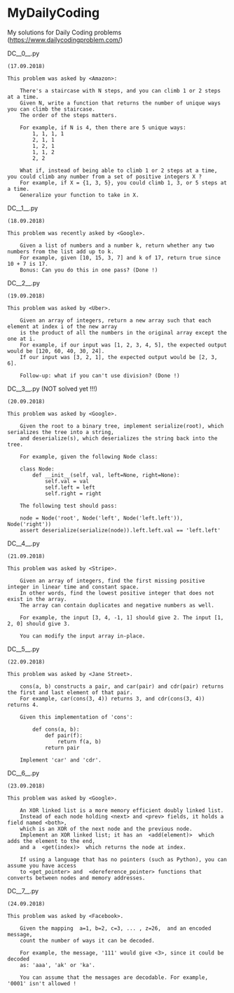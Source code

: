 # MyDailyCoding
My solutions for Daily Coding problems (https://www.dailycodingproblem.com/)

DC__0__.py

    (17.09.2018)

    This problem was asked by <Amazon>:
    
        There's a staircase with N steps, and you can climb 1 or 2 steps at a time. 
        Given N, write a function that returns the number of unique ways you can climb the staircase. 
        The order of the steps matters.

        For example, if N is 4, then there are 5 unique ways:
            1, 1, 1, 1
            2, 1, 1
            1, 2, 1
            1, 1, 2
            2, 2
            
        What if, instead of being able to climb 1 or 2 steps at a time, you could climb any number from a set of positive integers X ? 
        For example, if X = {1, 3, 5}, you could climb 1, 3, or 5 steps at a time. 
        Generalize your function to take in X.
        

DC__1__.py
    
    (18.09.2018)
    
    This problem was recently asked by <Google>.

        Given a list of numbers and a number k, return whether any two numbers from the list add up to k.
        For example, given [10, 15, 3, 7] and k of 17, return true since 10 + 7 is 17.
        Bonus: Can you do this in one pass? (Done !)


DC__2__.py
    
    (19.09.2018)
    
    This problem was asked by <Uber>.

        Given an array of integers, return a new array such that each element at index i of the new array 
        is the product of all the numbers in the original array except the one at i.
        For example, if our input was [1, 2, 3, 4, 5], the expected output would be [120, 60, 40, 30, 24]. 
        If our input was [3, 2, 1], the expected output would be [2, 3, 6].
        
        Follow-up: what if you can't use division? (Done !)


DC__3__.py   (NOT solved yet !!!)
    
    (20.09.2018)

    This problem was asked by <Google>.

        Given the root to a binary tree, implement serialize(root), which serializes the tree into a string,
        and deserialize(s), which deserializes the string back into the tree.

        For example, given the following Node class:

        class Node:
            def __init__(self, val, left=None, right=None):
                self.val = val
                self.left = left
                self.right = right

        The following test should pass:

        node = Node('root', Node('left', Node('left.left')), Node('right'))
        assert deserialize(serialize(node)).left.left.val == 'left.left'


DC__4__.py
    
    (21.09.2018)

    This problem was asked by <Stripe>.

        Given an array of integers, find the first missing positive integer in linear time and constant space. 
        In other words, find the lowest positive integer that does not exist in the array. 
        The array can contain duplicates and negative numbers as well.

        For example, the input [3, 4, -1, 1] should give 2. The input [1, 2, 0] should give 3.

        You can modify the input array in-place.


DC__5__.py
    
    (22.09.2018)

    This problem was asked by <Jane Street>.

        cons(a, b) constructs a pair, and car(pair) and cdr(pair) returns the first and last element of that pair. 
        For example, car(cons(3, 4)) returns 3, and cdr(cons(3, 4)) returns 4.

        Given this implementation of 'cons':

            def cons(a, b):
                def pair(f):
                    return f(a, b)
                return pair

        Implement 'car' and 'cdr'.


DC__6__.py
    
    (23.09.2018)
    
    This problem was asked by <Google>.

        An XOR linked list is a more memory efficient doubly linked list. 
        Instead of each node holding <next> and <prev> fields, it holds a field named <both>, 
        which is an XOR of the next node and the previous node. 
        Implement an XOR linked list; it has an  <add(element)>  which adds the element to the end, 
        and a  <get(index)>  which returns the node at index.

        If using a language that has no pointers (such as Python), you can assume you have access 
        to <get_pointer> and  <dereference_pointer> functions that converts between nodes and memory addresses.
    

DC__7__.py

    (24.09.2018)

    This problem was asked by <Facebook>.

        Given the mapping  a=1, b=2, c=3, ... , z=26,  and an encoded message,
        count the number of ways it can be decoded.

        For example, the message, '111' would give <3>, since it could be decoded
        as: 'aaa', 'ak' or 'ka'.

        You can assume that the messages are decodable. For example, '0001' isn't allowed !
